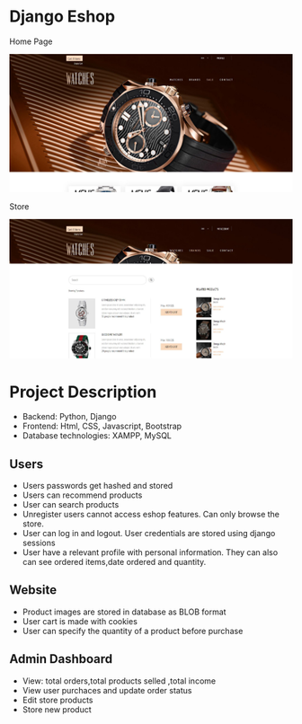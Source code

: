 # Django Eshop 
Home Page

![Alt text](https://github.com/name-in-use/Django-Eshop/blob/master/Product_Database_Images/website.JPG?raw=true) 

Store

![Alt text](https://github.com/name-in-use/Django-Eshop/blob/master/Product_Database_Images/Store.JPG?raw=true) 

# Project Description
- Backend: Python, Django
- Frontend: Html, CSS, Javascript, Bootstrap
- Database technologies: XAMPP, MySQL
## Users
- Users passwords get hashed and stored
- Users  can recommend products
- User can search products
- Unregister users cannot access eshop features. Can only browse the store.
- User can log in and logout. User credentials are stored using django sessions
- User have a relevant profile with personal information. They can also can see ordered items,date ordered and quantity.


## Website
- Product images are stored in database as BLOB format
- User cart is made with cookies
- User can specify the quantity of a product before purchase


## Admin Dashboard
- View: total orders,total products selled ,total income
- View user purchaces and update order status
- Edit store products
- Store new product
